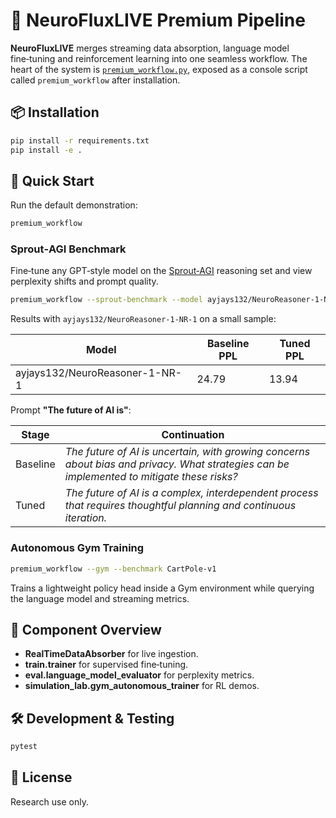 # 🌟 NeuroFluxLIVE Premium Pipeline

**NeuroFluxLIVE** merges streaming data absorption, language model fine‑tuning and reinforcement learning into one seamless workflow. The heart of the system is [`premium_workflow.py`](premium_workflow.py), exposed as a console script called `premium_workflow` after installation.

## 📦 Installation
```bash
pip install -r requirements.txt
pip install -e .
```

## 🏁 Quick Start
Run the default demonstration:
```bash
premium_workflow
```

### Sprout‑AGI Benchmark
Fine‑tune any GPT‑style model on the [Sprout‑AGI](https://huggingface.co/datasets/ayjays132/Sprout-AGI) reasoning set and view perplexity shifts and prompt quality.
```bash
premium_workflow --sprout-benchmark --model ayjays132/NeuroReasoner-1-NR-1 --prompt "The future of AI is"
```
Results with `ayjays132/NeuroReasoner-1-NR-1` on a small sample:

| Model | Baseline PPL | Tuned PPL |
|-------|--------------|-----------|
| ayjays132/NeuroReasoner-1-NR-1 | 24.79 | 13.94 |

Prompt **"The future of AI is"**:

| Stage | Continuation |
|-------|-------------|
| Baseline | *The future of AI is uncertain, with growing concerns about bias and privacy. What strategies can be implemented to mitigate these risks?* |
| Tuned | *The future of AI is a complex, interdependent process that requires thoughtful planning and continuous iteration.* |

### Autonomous Gym Training
```bash
premium_workflow --gym --benchmark CartPole-v1
```
Trains a lightweight policy head inside a Gym environment while querying the language model and streaming metrics.

## 🧪 Component Overview
- **RealTimeDataAbsorber** for live ingestion.
- **train.trainer** for supervised fine‑tuning.
- **eval.language_model_evaluator** for perplexity metrics.
- **simulation_lab.gym_autonomous_trainer** for RL demos.

## 🛠️ Development & Testing
```bash
pytest
```

## 📘 License
Research use only.
